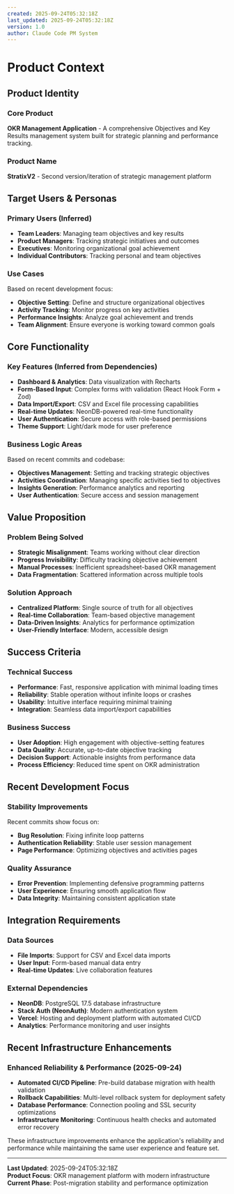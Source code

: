 ```yaml
---
created: 2025-09-24T05:32:18Z
last_updated: 2025-09-24T05:32:18Z
version: 1.0
author: Claude Code PM System
---
```


# Product Context

## Product Identity

### Core Product
**OKR Management Application** - A comprehensive Objectives and Key Results management system built for strategic planning and performance tracking.

### Product Name
**StratixV2** - Second version/iteration of strategic management platform

## Target Users & Personas

### Primary Users (Inferred)
- **Team Leaders**: Managing team objectives and key results
- **Product Managers**: Tracking strategic initiatives and outcomes
- **Executives**: Monitoring organizational goal achievement
- **Individual Contributors**: Tracking personal and team objectives

### Use Cases
Based on recent development focus:
- **Objective Setting**: Define and structure organizational objectives
- **Activity Tracking**: Monitor progress on key activities
- **Performance Insights**: Analyze goal achievement and trends
- **Team Alignment**: Ensure everyone is working toward common goals

## Core Functionality

### Key Features (Inferred from Dependencies)
- **Dashboard & Analytics**: Data visualization with Recharts
- **Form-Based Input**: Complex forms with validation (React Hook Form + Zod)
- **Data Import/Export**: CSV and Excel file processing capabilities
- **Real-time Updates**: NeonDB-powered real-time functionality
- **User Authentication**: Secure access with role-based permissions
- **Theme Support**: Light/dark mode for user preference

### Business Logic Areas
Based on recent commits and codebase:
- **Objectives Management**: Setting and tracking strategic objectives
- **Activities Coordination**: Managing specific activities tied to objectives
- **Insights Generation**: Performance analytics and reporting
- **User Authentication**: Secure access and session management

## Value Proposition

### Problem Being Solved
- **Strategic Misalignment**: Teams working without clear direction
- **Progress Invisibility**: Difficulty tracking objective achievement
- **Manual Processes**: Inefficient spreadsheet-based OKR management
- **Data Fragmentation**: Scattered information across multiple tools

### Solution Approach
- **Centralized Platform**: Single source of truth for all objectives
- **Real-time Collaboration**: Team-based objective management
- **Data-Driven Insights**: Analytics for performance optimization
- **User-Friendly Interface**: Modern, accessible design

## Success Criteria

### Technical Success
- **Performance**: Fast, responsive application with minimal loading times
- **Reliability**: Stable operation without infinite loops or crashes
- **Usability**: Intuitive interface requiring minimal training
- **Integration**: Seamless data import/export capabilities

### Business Success
- **User Adoption**: High engagement with objective-setting features
- **Data Quality**: Accurate, up-to-date objective tracking
- **Decision Support**: Actionable insights from performance data
- **Process Efficiency**: Reduced time spent on OKR administration

## Recent Development Focus

### Stability Improvements
Recent commits show focus on:
- **Bug Resolution**: Fixing infinite loop patterns
- **Authentication Reliability**: Stable user session management
- **Page Performance**: Optimizing objectives and activities pages

### Quality Assurance
- **Error Prevention**: Implementing defensive programming patterns
- **User Experience**: Ensuring smooth application flow
- **Data Integrity**: Maintaining consistent application state

## Integration Requirements

### Data Sources
- **File Imports**: Support for CSV and Excel data imports
- **User Input**: Form-based manual data entry
- **Real-time Updates**: Live collaboration features

### External Dependencies
- **NeonDB**: PostgreSQL 17.5 database infrastructure
- **Stack Auth (NeonAuth)**: Modern authentication system
- **Vercel**: Hosting and deployment platform with automated CI/CD
- **Analytics**: Performance monitoring and user insights

## Recent Infrastructure Enhancements

### Enhanced Reliability & Performance (2025-09-24)
- **Automated CI/CD Pipeline**: Pre-build database migration with health validation
- **Rollback Capabilities**: Multi-level rollback system for deployment safety
- **Database Performance**: Connection pooling and SSL security optimizations
- **Infrastructure Monitoring**: Continuous health checks and automated error recovery

These infrastructure improvements enhance the application's reliability and performance while maintaining the same user experience and feature set.

---

**Last Updated**: 2025-09-24T05:32:18Z  
**Product Focus**: OKR management platform with modern infrastructure  
**Current Phase**: Post-migration stability and performance optimization